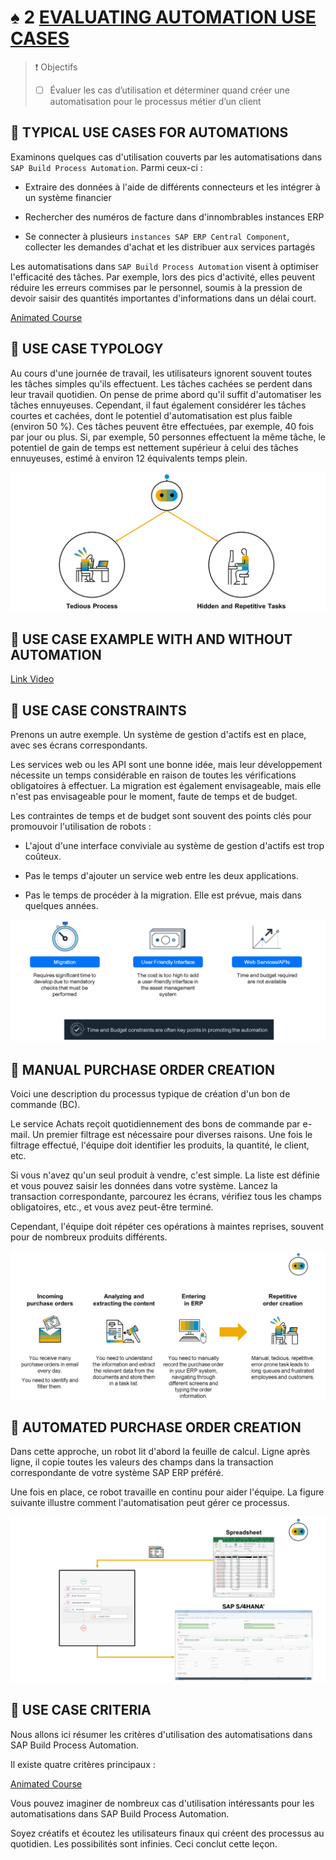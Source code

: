 # ♠ 2 [EVALUATING AUTOMATION USE CASES](https://learning.sap.com/learning-journeys/create-processes-and-automations-with-sap-build-process-automation/evaluating-automation-use-cases_bea7b479-f776-419e-8b90-2f3ecf036e08)

> :exclamation: Objectifs
>
> - [ ] Évaluer les cas d’utilisation et déterminer quand créer une automatisation pour le processus métier d’un client

## :closed_book: TYPICAL USE CASES FOR AUTOMATIONS

Examinons quelques cas d'utilisation couverts par les automatisations dans `SAP Build Process Automation`. Parmi ceux-ci :

- Extraire des données à l'aide de différents connecteurs et les intégrer à un système financier

- Rechercher des numéros de facture dans d'innombrables instances ERP

- Se connecter à plusieurs `instances SAP ERP Central Component`, collecter les demandes d'achat et les distribuer aux services partagés

Les automatisations dans `SAP Build Process Automation` visent à optimiser l'efficacité des tâches. Par exemple, lors des pics d'activité, elles peuvent réduire les erreurs commises par le personnel, soumis à la pression de devoir saisir des quantités importantes d'informations dans un délai court.

[Animated Course](https://learning.sap.com/learning-journeys/create-processes-and-automations-with-sap-build-process-automation/evaluating-automation-use-cases_bea7b479-f776-419e-8b90-2f3ecf036e08)

## :closed_book: USE CASE TYPOLOGY

Au cours d'une journée de travail, les utilisateurs ignorent souvent toutes les tâches simples qu'ils effectuent. Les tâches cachées se perdent dans leur travail quotidien. On pense de prime abord qu'il suffit d'automatiser les tâches ennuyeuses. Cependant, il faut également considérer les tâches courtes et cachées, dont le potentiel d'automatisation est plus faible (environ 50 %). Ces tâches peuvent être effectuées, par exemple, 40 fois par jour ou plus. Si, par exemple, 50 personnes effectuent la même tâche, le potentiel de gain de temps est nettement supérieur à celui des tâches ennuyeuses, estimé à environ 12 équivalents temps plein.

![](./assets/U1L1S6_Use_Cases_Typology_img.png)

## :closed_book: USE CASE EXAMPLE WITH AND WITHOUT AUTOMATION

[Link Video](https://learning.sap.com/learning-journeys/create-processes-and-automations-with-sap-build-process-automation/evaluating-automation-use-cases_bea7b479-f776-419e-8b90-2f3ecf036e08)

## :closed_book: USE CASE CONSTRAINTS

Prenons un autre exemple. Un système de gestion d'actifs est en place, avec ses écrans correspondants.

Les services web ou les API sont une bonne idée, mais leur développement nécessite un temps considérable en raison de toutes les vérifications obligatoires à effectuer. La migration est également envisageable, mais elle n'est pas envisageable pour le moment, faute de temps et de budget.

Les contraintes de temps et de budget sont souvent des points clés pour promouvoir l'utilisation de robots :

- L'ajout d'une interface conviviale au système de gestion d'actifs est trop coûteux.

- Pas le temps d'ajouter un service web entre les deux applications.

- Pas le temps de procéder à la migration. Elle est prévue, mais dans quelques années.

![](./assets/SPA400_02_U4L2_001.png)

## :closed_book: MANUAL PURCHASE ORDER CREATION

Voici une description du processus typique de création d'un bon de commande (BC).

Le service Achats reçoit quotidiennement des bons de commande par e-mail. Un premier filtrage est nécessaire pour diverses raisons. Une fois le filtrage effectué, l'équipe doit identifier les produits, la quantité, le client, etc.

Si vous n'avez qu'un seul produit à vendre, c'est simple. La liste est définie et vous pouvez saisir les données dans votre système. Lancez la transaction correspondante, parcourez les écrans, vérifiez tous les champs obligatoires, etc., et vous avez peut-être terminé.

Cependant, l'équipe doit répéter ces opérations à maintes reprises, souvent pour de nombreux produits différents.

![](./assets/U1L1S10_PO_Creation_Man_img.png)

## :closed_book: AUTOMATED PURCHASE ORDER CREATION

Dans cette approche, un robot lit d'abord la feuille de calcul. Ligne après ligne, il copie toutes les valeurs des champs dans la transaction correspondante de votre système SAP ERP préféré.

Une fois en place, ce robot travaille en continu pour aider l'équipe. La figure suivante illustre comment l'automatisation peut gérer ce processus.

![](./assets/U1L1S11_Pur_Order_Auto_img.png)

## :closed_book: USE CASE CRITERIA

Nous allons ici résumer les critères d'utilisation des automatisations dans SAP Build Process Automation.

Il existe quatre critères principaux :

[Animated Course](https://learning.sap.com/learning-journeys/create-processes-and-automations-with-sap-build-process-automation/evaluating-automation-use-cases_bea7b479-f776-419e-8b90-2f3ecf036e08)

Vous pouvez imaginer de nombreux cas d'utilisation intéressants pour les automatisations dans SAP Build Process Automation.

Soyez créatifs et écoutez les utilisateurs finaux qui créent des processus au quotidien. Les possibilités sont infinies. Ceci conclut cette leçon.

